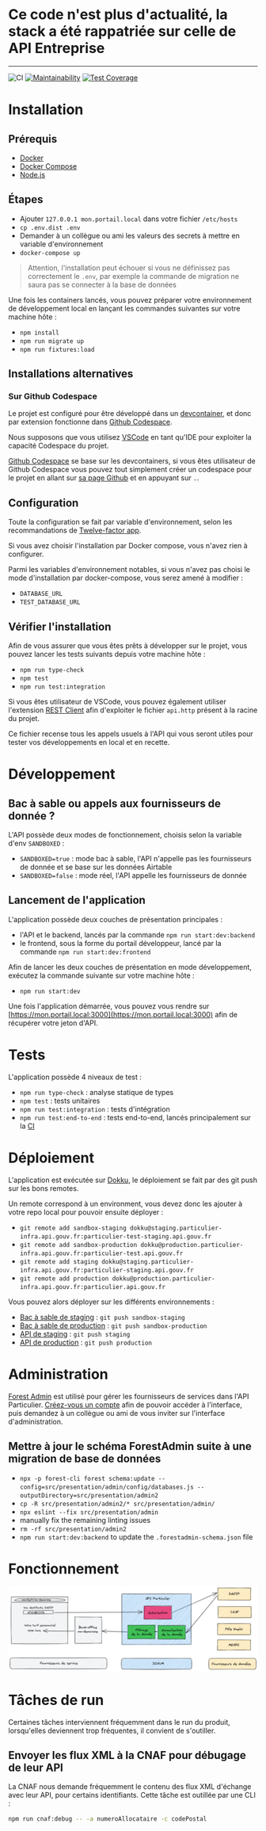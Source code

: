# Ce code n'est plus d'actualité, la stack a été rappatriée sur celle de API Entreprise

------

![CI](https://github.com/betagouv/api-particulier-monolith/actions/workflows/test.yml/badge.svg)
[![Maintainability](https://api.codeclimate.com/v1/badges/3df2ced309795305856f/maintainability)](https://codeclimate.com/github/betagouv/api-particulier-monolith/maintainability)
[![Test Coverage](https://api.codeclimate.com/v1/badges/3df2ced309795305856f/test_coverage)](https://codeclimate.com/github/betagouv/api-particulier-monolith/test_coverage)

# Installation

## Prérequis

- [Docker](https://www.docker.com/community-edition)
- [Docker Compose](https://docs.docker.com/compose/install/)
- [Node.js](https://nodejs.org/en/)

## Étapes

- Ajouter `127.0.0.1 mon.portail.local` dans votre fichier `/etc/hosts`
- `cp .env.dist .env`
- Demander à un collègue ou ami les valeurs des secrets à mettre en variable d'environnement
- `docker-compose up`

> Attention, l'installation peut échouer si vous ne définissez pas correctement le `.env`, par exemple la commande de migration ne saura pas se connecter à la base de données

Une fois les containers lancés, vous pouvez préparer votre environnement de développement local en lançant les commandes suivantes sur votre machine hôte :

- `npm install`
- `npm run migrate up`
- `npm run fixtures:load`

## Installations alternatives

### Sur Github Codespace

Le projet est configuré pour être développé dans un [devcontainer](https://code.visualstudio.com/docs/remote/containers), et donc par extension fonctionne dans [Github Codespace](https://github.com/features/codespaces).

Nous supposons que vous utilisez [VSCode](https://code.visualstudio.com/) en tant qu'IDE pour exploiter la capacité Codespace du projet.

[Github Codespace](https://github.com/features/codespaces) se base sur les devcontainers, si vous êtes utilisateur de Github Codespace vous pouvez tout simplement créer un codespace pour le projet en allant sur [sa page Github](https://github.com/betagouv/api-particulier) et en appuyant sur `.`.

## Configuration

Toute la configuration se fait par variable d'environnement, selon les recommandations de [Twelve-factor app](https://12factor.net/fr/).

Si vous avez choisir l'installation par Docker compose, vous n'avez rien à configurer.

Parmi les variables d'environnement notables, si vous n'avez pas choisi le mode d'installation par docker-compose, vous serez amené à modifier :

- `DATABASE_URL`
- `TEST_DATABASE_URL`

## Vérifier l'installation

Afin de vous assurer que vous êtes prêts à développer sur le projet, vous pouvez lancer les tests suivants depuis votre machine hôte :

- `npm run type-check`
- `npm test`
- `npm run test:integration`

Si vous êtes utilisateur de VSCode, vous pouvez également utiliser l'extension [REST Client](https://marketplace.visualstudio.com/items?itemName=humao.rest-client) afin d'exploiter le fichier `api.http` présent à la racine du projet.

Ce fichier recense tous les appels usuels à l'API qui vous seront utiles pour tester vos développements en local et en recette.

# Développement

## Bac à sable ou appels aux fournisseurs de donnée ?

L'API possède deux modes de fonctionnement, choisis selon la variable d'env `SANDBOXED` :

- `SANDBOXED=true` : mode bac à sable, l'API n'appelle pas les fournisseurs de donnée et se base sur les données Airtable
- `SANDBOXED=false` : mode réel, l'API appelle les fournisseurs de donnée

## Lancement de l'application

L'application possède deux couches de présentation principales :

- l'API et le backend, lancés par la commande `npm run start:dev:backend`
- le frontend, sous la forme du portail développeur, lancé par la commande `npm run start:dev:frontend`

Afin de lancer les deux couches de présentation en mode développement, exécutez la commande suivante sur votre machine hôte :

- `npm run start:dev`

Une fois l'application démarrée, vous pouvez vous rendre sur [https://mon.portail.local:3000](https://mon.portail.local:3000) afin de récupérer votre jeton d'API.

# Tests

L'application possède 4 niveaux de test :

- `npm run type-check` : analyse statique de types
- `npm test` : tests unitaires
- `npm run test:integration` : tests d'intégration
- `npm run test:end-to-end` : tests end-to-end, lancés principalement sur la [CI](https://github.com/betagouv/api-particulier/actions)

# Déploiement

L'application est exécutée sur [Dokku](), le déploiement se fait par des git push sur les bons remotes.

Un remote correspond à un environment, vous devez donc les ajouter à votre repo local pour pouvoir ensuite déployer :

- `git remote add sandbox-staging dokku@staging.particulier-infra.api.gouv.fr:particulier-test-staging.api.gouv.fr`
- `git remote add sandbox-production dokku@production.particulier-infra.api.gouv.fr:particulier-test.api.gouv.fr`
- `git remote add staging dokku@staging.particulier-infra.api.gouv.fr:particulier-staging.api.gouv.fr`
- `git remote add production dokku@production.particulier-infra.api.gouv.fr:particulier.api.gouv.fr`

Vous pouvez alors déployer sur les différents environnements :

- [Bac à sable de staging](https://particulier-test-staging.api.gouv.fr) : `git push sandbox-staging`
- [Bac à sable de production](https://particulier-test.api.gouv.fr) : `git push sandbox-production`
- [API de staging](https://particulier-staging.api.gouv.fr) : `git push staging`
- [API de production](https://particulier.api.gouv.fr) : `git push production`

# Administration

[Forest Admin](https://www.forestadmin.com/) est utilisé pour gérer les fournisseurs de services dans l'API Particulier.
[Créez-vous un compte](https://app.forestadmin.com/signup) afin de pouvoir accéder à l'interface, puis demandez à un collègue ou ami de vous inviter sur l'interface d'administration.

## Mettre à jour le schéma ForestAdmin suite à une migration de base de données

- `npx -p forest-cli forest schema:update --config=src/presentation/admin/config/databases.js --outputDirectory=src/presentation/admin2`
- `cp -R src/presentation/admin2/* src/presentation/admin/`
- `npx eslint --fix src/presentation/admin`
- manually fix the remaining linting issues
- `rm -rf src/presentation/admin2`
- `npm run start:dev:backend` to update the `.forestadmin-schema.json` file

# Fonctionnement

![](./docs/fonctionnel.png)

# Tâches de run

Certaines tâches interviennent fréquemment dans le run du produit, lorsqu'elles deviennent trop fréquentes, il convient de s'outiller.

## Envoyer les flux XML à la CNAF pour débugage de leur API

La CNAF nous demande fréquemment le contenu des flux XML d'échange avec leur API, pour certains identifiants.
Cette tâche est outillée par une CLI :

```bash
npm run cnaf:debug -- -a numeroAllocataire -c codePostal
```
